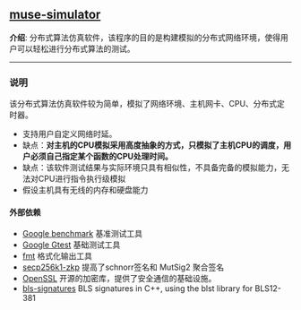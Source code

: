 ## [muse-simulator](#)
**介绍**: 分布式算法仿真软件，该程序的目的是构建模拟的分布式网络环境，使得用户可以轻松进行分布式算法的测试。

-----

### 说明
该分布式算法仿真软件较为简单，模拟了网络环境、主机网卡、CPU、分布式定时器。
* 支持用户自定义网络时延。
* 缺点：**对主机的CPU模拟采用高度抽象的方式，只模拟了主机CPU的调度，用户必须自己指定某个函数的CPU处理时间。**
* 缺点：该软件测试结果与实际环境只具有相似性，不具备完备的模拟能力，无法对CPU进行指令执行级模拟
* 假设主机具有无线的内存和硬盘能力


#### 外部依赖
* [Google benchmark](#) 基准测试工具
* [Google Gtest](#) 基础测试工具
* [fmt](#) 格式化输出工具
* [secp256k1-zkp](#) 提高了schnorr签名和 MutSig2 聚合签名
* [OpenSSL](#)  开源的加密库，提供了安全通信的基础设施。
* [bls-signatures](#) BLS signatures in C++, using the blst library for BLS12-381
